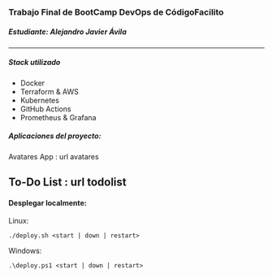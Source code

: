 ### Trabajo Final de BootCamp DevOps de CódigoFacilito
##### Estudiante: Alejandro Javier Ávila
---
##### Stack utilizado
- Docker
- Terraform & AWS
- Kubernetes
- GitHub Actions
- Prometheus & Grafana

##### Aplicaciones del proyecto:

Avatares App
: url avatares

To-Do List
: url todolist
---

#### Desplegar localmente:

Linux:
```
./deploy.sh <start | down | restart>
```
Windows:
```
.\deploy.ps1 <start | down | restart>
```